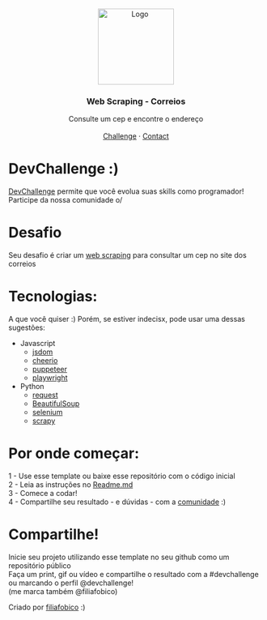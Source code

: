 <br/>
<p align="center">
  <a href="#">
    <img src="https://s2.glbimg.com/CQesxIP5ed0q8e8qNU8-vqNapY0=/0x0:921x885/924x0/smart/filters:strip_icc()/i.s3.glbimg.com/v1/AUTH_63b422c2caee4269b8b34177e8876b93/internal_photos/bs/2019/B/b/wzBEg4TFGwb5ZErlj3Qg/correios.jpg" alt="Logo" height="150">
  </a>

  <h3 align="center">Web Scraping - Correios</h3>

  <p align="center">
    Consulte um cep e encontre o endereço
    <br/>
    <br/>
    <a href="https://github.com/filiafobico/devchallenge-webscraping-correios">Challenge</a>
    ·
    <a href="https://www.linkedin.com/in/ooluis/">Contact</a>
  </p>
</p>

# DevChallenge :)
[DevChallenge](https://devchallenge.now.sh/) permite que você evolua suas skills como programador! Participe da nossa comunidade o/

# Desafio
Seu desafio é criar um [web scraping](https://pt.wikipedia.org/wiki/Coleta_de_dados_web) para consultar um cep no site dos correios

# Tecnologias: 
A que você quiser :)
Porém, se estiver indecisx, pode usar uma dessas sugestões:
- Javascript
  - [jsdom](https://www.npmjs.com/package/jsdom)
  - [cheerio](https://www.npmjs.com/package/cheerio)
  - [puppeteer](https://www.npmjs.com/package/puppeteer)
  - [playwright](https://github.com/microsoft/playwright)
- Python
  - [request](https://requests.readthedocs.io/en/master/)
  - [BeautifulSoup](https://www.crummy.com/software/BeautifulSoup/bs4/doc/)
  - [selenium](https://selenium-python.readthedocs.io/)
  - [scrapy](https://docs.scrapy.org/en/latest/)

# Por onde começar:
1 - Use esse template ou baixe esse repositório com o código inicial  
2 - Leia as instruções no [Readme.md](https://github.com/filiafobico/devchallenge-webscraping-correios/blob/master/README.md)  
3 - Comece a codar!  
4 - Compartilhe seu resultado - e dúvidas - com a [comunidade](https://discord.gg/yvYXhGj) :)  

# Compartilhe!
Inicie seu projeto utilizando esse template no seu github como um repositório público  
Faça um print, gif ou vídeo e compartilhe o resultado com a #devchallenge ou marcando o perfil @devchallenge!  
(me marca também @filiafobico)

Criado por [filiafobico](https://github.com/filiafobico/) :)